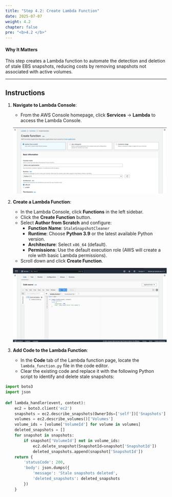 ```yaml
---
title: "Step 4.2: Create Lambda Function"
date: 2025-07-07
weight: 4.2
chapter: false
pre: "<b>4.2 </b>"
---
```



#### Why It Matters

This step creates a Lambda function to automate the detection and deletion of stale EBS snapshots, reducing costs by removing snapshots not associated with active volumes.

---

## Instructions

1. **Navigate to Lambda Console**:
   - From the AWS Console homepage, click **Services** → **Lambda** to access the Lambda Console.

   ![Lambda Console](../images/lambda_console.png?featherlight=false&width=90pc)

2. **Create a Lambda Function**:
   - In the Lambda Console, click **Functions** in the left sidebar.
   - Click the **Create Function** button.
   - Select **Author from Scratch** and configure:
     - **Function Name**: `StaleSnapshotCleaner`
     - **Runtime**: Choose **Python 3.9** or the latest available Python version.
     - **Architecture**: Select `x86_64` (default).
     - **Permissions**: Use the default execution role (AWS will create a role with basic Lambda permissions).
   - Scroll down and click **Create Function**.

   ![Lambda Function Created](../images/lambda_function_created.png?featherlight=false&width=90pc)

3. **Add Code to the Lambda Function**:
   - In the **Code** tab of the Lambda function page, locate the `lambda_function.py` file in the code editor.
   - Clear the existing code and replace it with the following Python script to identify and delete stale snapshots:

```python
import boto3
import json

def lambda_handler(event, context):
    ec2 = boto3.client('ec2')
    snapshots = ec2.describe_snapshots(OwnerIds=['self'])['Snapshots']
    volumes = ec2.describe_volumes()['Volumes']
    volume_ids = [volume['VolumeId'] for volume in volumes]
    deleted_snapshots = []
    for snapshot in snapshots:
        if snapshot['VolumeId'] not in volume_ids:
            ec2.delete_snapshot(SnapshotId=snapshot['SnapshotId'])
            deleted_snapshots.append(snapshot['SnapshotId'])
    return {
        'statusCode': 200,
        'body': json.dumps({
            'message': 'Stale snapshots deleted',
            'deleted_snapshots': deleted_snapshots
        })
    }